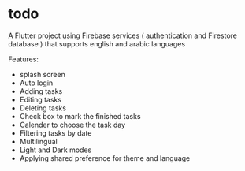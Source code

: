 # todo

A Flutter project using Firebase services ( authentication and Firestore database ) that supports english and arabic languages 

Features:

- splash screen
- Auto login 
- Adding tasks
- Editing tasks
- Deleting tasks
- Check box to mark the finished tasks 
- Calender to choose the task day
- Filtering tasks by date
- Multilingual
- Light and Dark modes 
- Applying shared preference for theme and language 

